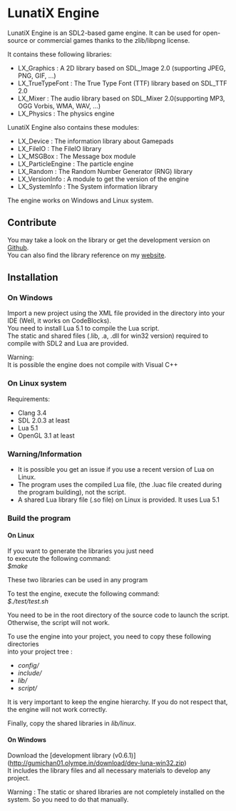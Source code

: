 # LunatiX Engine #

LunatiX Engine is an SDL2-based game engine. It can be used for open-source or commercial games thanks to the zlib/libpng license.

It contains these following libraries:
- LX\_Graphics : A 2D library based on SDL_Image 2.0 (supporting JPEG, PNG, GIF, ...)
- LX\_TrueTypeFont : The True Type Font (TTF) library based on SDL_TTF 2.0
- LX\_Mixer : The audio library based on SDL_Mixer 2.0(supporting MP3, OGG Vorbis, WMA, WAV, ...)
- LX\_Physics : The physics engine

LunatiX Engine also contains these modules:
- LX\_Device : The information library about Gamepads
- LX\_FileIO : The FileIO library
- LX\_MSGBox : The Message box module
- LX\_ParticleEngine : The particle engine
- LX\_Random : The Random Number Generator (RNG) library
- LX_VersionInfo : A module to get the version of the engine
- LX\_SystemInfo : The System information library



The engine works on Windows and Linux system.


## Contribute ##
 
You may take a look on the library or get the development version on [Github](https://github.com/Gumichan01/lunatix-engine).  
You can also find the library reference on my [website](http://gumichan01.olympe.in/reference/lunatix-engine/).

## Installation ##
### On Windows ###
 
Import a new project using the XML file provided in the directory into your IDE (Well, it works on CodeBlocks).  
You need to install Lua 5.1 to compile the Lua script.  
The static and shared files (.lib, .a, .dll for win32 version) required to compile with SDL2 and Lua are provided.

Warning:  
It is possible the engine does not compile with Visual C++

### On Linux system ###

 Requirements:
 - Clang 3.4
 - SDL 2.0.3 at least
 - Lua 5.1
 - OpenGL 3.1 at least


### Warning/Information ###

 - It is possible you get an issue if you use a recent version of Lua on Linux.
 - The program uses the compiled Lua file, (the .luac file created during the program building), not the script.
 - A shared Lua library file (.so file) on Linux is provided. It uses Lua 5.1

### Build the program ###

#### On Linux ####

If you want to generate the libraries you just need  
to execute the following command:  
 *$make*

These two libraries can be used in any program

To test the engine, execute the following command:  
 *$./test/test.sh*

You need to be in the root directory of the source code to launch the script.  
Otherwise, the script will not work.

To use the engine into your project, you need to copy these following directories  
into your project tree :
 - *config/*
 - *include/*
 - *lib/*
 - *script/*

It is very important to keep the engine hierarchy. If you do not respect that,  
the engine will not work correctly.

Finally, copy the shared libraries in *lib/linux*.


#### On Windows ####

Download the [development library (v0.6.1)] (http://gumichan01.olympe.in/download/dev-luna-win32.zip)  
It includes the library files and all necessary materials to develop any project.  

Warning : The static or shared libraries are not completely installed on the system.
 So you need to do that manually.



